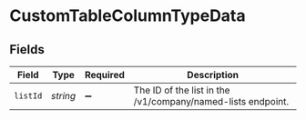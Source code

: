 # CustomTableColumnTypeData


## Fields

| Field                                                       | Type                                                        | Required                                                    | Description                                                 |
| ----------------------------------------------------------- | ----------------------------------------------------------- | ----------------------------------------------------------- | ----------------------------------------------------------- |
| `listId`                                                    | *string*                                                    | :heavy_minus_sign:                                          | The ID of the list in the /v1/company/named-lists endpoint. |